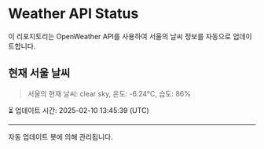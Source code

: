 
# Weather API Status

이 리포지토리는 OpenWeather API를 사용하여 서울의 날씨 정보를 자동으로 업데이트합니다.

## 현재 서울 날씨
> 서울의 현재 날씨: clear sky, 온도: -6.24°C, 습도: 86%

⏳ 업데이트 시간: 2025-02-10 13:45:39 (UTC)

---
자동 업데이트 봇에 의해 관리됩니다.
